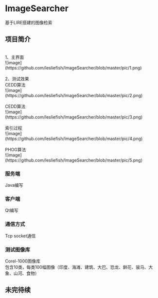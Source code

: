 # ImageSearcher
基于LIRE搭建的图像检索

## 项目简介

<br>
1、主界面 <br>
  ![image](https://github.com/lesliefish/ImageSearcher/blob/master/pic/1.png)
  <br>  <br>
2、测试效果 <br>
  CEDD算法<br>
  ![image](https://github.com/lesliefish/ImageSearcher/blob/master/pic/2.png)
  <br>  <br>
  CEDD算法<br>
    ![image](https://github.com/lesliefish/ImageSearcher/blob/master/pic/3.png)
  <br>  <br>
  索引过程<br>
  ![image](https://github.com/lesliefish/ImageSearcher/blob/master/pic/4.png)
  <br>  <br>
  PHOG算法<br>
  ![image](https://github.com/lesliefish/ImageSearcher/blob/master/pic/5.png)

### 服务端 
Java编写

### 客户端 
Qt编写

### 通信方式 
Tcp socket通信

### 测试图像库  
Corel-1000图像库<br>
包含10类，每类100幅图像（印度、海滩、建筑、大巴、恐龙、鲜花、骏马、大象、山河、食物）
    



## 未完待续
